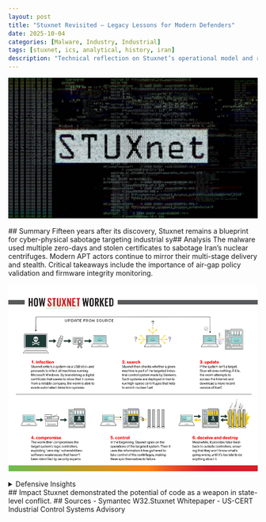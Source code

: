 ```yaml
---
layout: post
title: "Stuxnet Revisited – Legacy Lessons for Modern Defenders"
date: 2025-10-04
categories: [Malware, Industry, Industrial]
tags: [stuxnet, ics, analytical, history, iran]
description: "Technical reflection on Stuxnet’s operational model and relevance to modern ICS threats."
---
```

<p align="center">
  <img src="/assets/stuxnet.png" alt="Stuxnet" width="700">
</p>
## Summary
Fifteen years after its discovery, Stuxnet remains a blueprint for cyber-physical sabotage targeting industrial sy## Analysis
The malware used multiple zero-days and stolen certificates to sabotage Iran’s nuclear centrifuges.
Modern APT actors continue to mirror their multi-stage delivery and stealth.
Critical takeaways include the importance of air-gap policy validation and firmware integrity monitoring.
<p align="center">
  <img src="/assets/stuxnet2.png" alt="How Stuxnet Works" width="700"> 
</p>
<details><summary>Defensive Insights</summary>
- Validate digital signatures on industrial firmware
- Audit network segmentation regularly
- Employ OT/ICS IDS solutions with protocol-level visibility
  
</details>
## Impact
Stuxnet demonstrated the potential of code as a weapon in state-level conflict.
## Sources
- Symantec W32.Stuxnet Whitepaper
- US-CERT Industrial Control Systems Advisory

